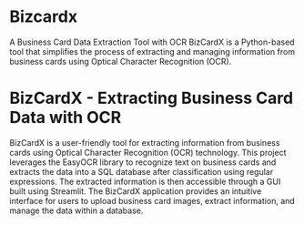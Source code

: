 # Bizcardx
A Business Card Data Extraction Tool with OCR BizCardX is a Python-based tool that simplifies the process of extracting and managing information from business cards using Optical Character Recognition (OCR).





# BizCardX - Extracting Business Card Data with OCR

BizCardX is a user-friendly tool for extracting information from business cards using Optical Character Recognition (OCR) technology. This project leverages the EasyOCR library to recognize text on business cards and extracts the data into a SQL database after classification using regular expressions. The extracted information is then accessible through a GUI built using Streamlit. The BizCardX application provides an intuitive interface for users to upload business card images, extract information, and manage the data within a database.




